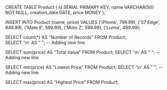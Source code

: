 CREATE TABLE Product (
  id SERIAL PRIMARY KEY,
  name VARCHAR(50) NOT NULL,
  creation_date DATE,
  price MONEY
);

INSERT INTO
  Product (name, price)
VALUES
  ('iPhone', 799.99),
  ('S7 Edge', 849.99),
  ('Mate 9', 599.99),
  ('Moto Z', 599.99),
  ('Lumia', 499.99);

SELECT count(*) AS "Number of Records" FROM Product;  
SELECT '\n' AS " "; -- Adding new line

SELECT sum(price) AS "Total Value" FROM Product;
SELECT '\n' AS " "; -- Adding new line

SELECT min(price) AS "Lowest Price" FROM Product;
SELECT '\n' AS " "; -- Adding new line

SELECT max(price) AS "Highest Price" FROM Product;